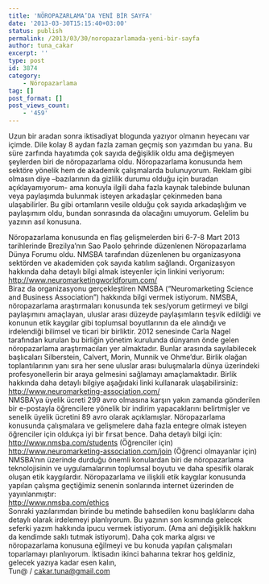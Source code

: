 ```yaml
---
title: 'NÖROPAZARLAMA’DA YENİ BİR SAYFA'
date: '2013-03-30T15:15:40+03:00'
status: publish
permalink: /2013/03/30/noropazarlamada-yeni-bir-sayfa
author: tuna_cakar
excerpt: ''
type: post
id: 3874
category:
    - Nöropazarlama
tag: []
post_format: []
post_views_count:
    - '459'
---
```

Uzun bir aradan sonra iktisadiyat blogunda yazıyor olmanın heyecanı var içimde. Dile kolay 8 aydan fazla zaman geçmiş son yazımdan bu yana. Bu süre zarfında hayatımda çok sayıda değişiklik oldu ama değişmeyen şeylerden biri de nöropazarlama oldu. Nöropazarlama konusunda hem sektöre yönelik hem de akademik çalışmalarda bulunuyorum. Reklam gibi olmasın diye –bazılarının da gizlilik durumu olduğu için buradan açıklayamıyorum- ama konuyla ilgili daha fazla kaynak talebinde bulunan veya paylaşımda bulunmak isteyen arkadaşlar çekinmeden bana ulaşabilirler. Bu gibi ortamların vesile olduğu çok sayıda arkadaşlığım ve paylaşımım oldu, bundan sonrasında da olacağını umuyorum. Gelelim bu yazının asıl konusuna.  
  
Nöropazarlama konusunda en flaş gelişmelerden biri 6-7-8 Mart 2013 tarihlerinde Brezilya’nın Sao Paolo şehrinde düzenlenen Nöropazarlama Dünya Forumu oldu. NMSBA tarafından düzenlenen bu organizasyona sektörden ve akademiden çok sayıda katılım sağlandı. Organizasyon hakkında daha detaylı bilgi almak isteyenler için linkini veriyorum:  
<http://www.neuromarketingworldforum.com/>  
Biraz da organizasyonu gerçekleştiren NMSBA (“Neuromarketing Science and Business Association”) hakkında bilgi vermek istiyorum. NMSBA, nöropazarlama araştırmaları konusunda tek ses/yorum getirmeyi ve bilgi paylaşımını amaçlayan, uluslar arası düzeyde paylaşımların teşvik edildiği ve konunun etik kaygılar gibi toplumsal boyutlarının da ele alındığı ve irdelendiği bilimsel ve ticari bir birliktir. 2012 senesinde Carla Nagel tarafından kurulan bu birliğin yönetim kurulunda dünyanın önde gelen nöropazarlama araştırmacıları yer almaktadır. Bunlar arasında sayılabilecek başlıcaları Silberstein, Calvert, Morin, Munnik ve Ohme’dur. Birlik olağan toplantılarının yanı sıra her sene uluslar arası buluşmalarla dünya üzerindeki profesyonellerin bir araya gelmesini sağlamayı amaçlamaktadır. Birlik hakkında daha detaylı bilgiye aşağıdaki linki kullanarak ulaşabilirsiniz:  
<http://www.neuromarketing-association.com/>  
NMSBA’ya üyelik ücreti 299 avro olmasına karşın yakın zamanda gönderilen bir e-postayla öğrencilere yönelik bir indirim yapacaklarını belirtmişler ve senelik üyelik ücretini 89 avro olarak açıklamışlar. Nöropazarlama konusunda çalışmalara ve gelişmelere daha fazla entegre olmak isteyen öğrenciler için oldukça iyi bir fırsat bence. Daha detaylı bilgi için:  
<http://www.nmsba.com/students> (Öğrenciler için)  
<http://www.neuromarketing-association.com/join> (Öğrenci olmayanlar için)  
NMSBA’nın üzerinde durduğu önemli konulardan biri de nöropazarlama teknolojisinin ve uygulamalarının toplumsal boyutu ve daha spesifik olarak oluşan etik kaygılardır. Nöropazarlama ve ilişkili etik kaygılar konusunda yapılan çalışma geçtiğimiz senenin sonlarında internet üzerinden de yayınlanmıştır:  
<http://www.nmsba.com/ethics>  
Sonraki yazılarımdan birinde bu metinde bahsedilen konu başlıklarını daha detaylı olarak irdelemeyi planlıyorum. Bu yazının son kısmında gelecek seferki yazım hakkında ipucu vermek istiyorum. (Ama ani değişiklik hakkını da kendimde saklı tutmak istiyorum). Daha çok marka algısı ve nöropazarlama konusuna eğilmeyi ve bu konuda yapılan çalışmaları toparlamayı planlıyorum. İktisadın ikinci baharına tekrar hoş geldiniz, gelecek yazıya kadar esen kalın,  
Tun@ / <cakar.tuna@gmail.com>